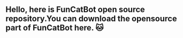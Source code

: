 ## Hello, here is FunCatBot open source repository.You can download the opensource part of FunCatBot here. 🐱
